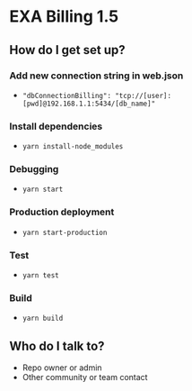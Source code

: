 # EXA Billing 1.5 #

##

## How do I get set up? ##

### Add new connection string in web.json
* ``` "dbConnectionBilling": "tcp://[user]:[pwd]@192.168.1.1:5434/[db_name]" ```

### Install dependencies
* ``` yarn install-node_modules ```

### Debugging
* ``` yarn start ```

### Production deployment
* ``` yarn start-production ```

### Test
* ``` yarn test ```

### Build
* ``` yarn build ```

## Who do I talk to? ##

* Repo owner or admin
* Other community or team contact